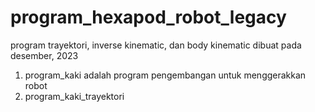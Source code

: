 # program_hexapod_robot_legacy
 program trayektori, inverse kinematic, dan body kinematic
 dibuat pada desember, 2023

 1. program_kaki adalah program pengembangan untuk menggerakkan robot 
 2. program_kaki_trayektori
 
